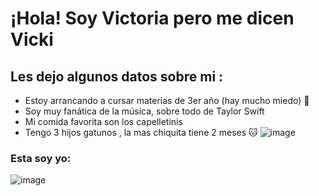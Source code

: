 # ¡Hola! Soy Victoria pero me dicen Vicki 
## Les dejo algunos datos sobre mi :

- Estoy arrancando a cursar materias de 3er año (hay mucho miedo) 🥶
- Soy muy fanática de la música, sobre todo de Taylor Swift
- Mi comida favorita son los capelletinis
- Tengo 3 hijos gatunos , la mas chiquita tiene 2 meses 🐱
![image](https://github.com/pdepjm/2024-tp0-presentacion-VYEDID/assets/87919995/15f8ef14-a699-4ebb-a326-3e26b7f92f45)

### Esta soy yo:
![image](https://github.com/pdepjm/2024-tp0-presentacion-VYEDID/assets/87919995/48481733-35ba-4e7c-9391-d8da0c9d0138)


  
  
